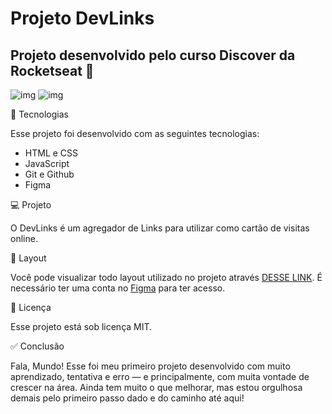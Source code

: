 <H1>Projeto DevLinks</H1>
<H2>Projeto desenvolvido pelo curso Discover da Rocketseat 💜</H2>

![img](https://github.com/user-attachments/assets/8c6a409e-e35d-412c-8c30-e65732686c7d)
![img](https://github.com/user-attachments/assets/28a6fbb1-0cd9-4605-b7c4-92994d96d141)

<p>🚀 Tecnologias

Esse projeto foi desenvolvido com as seguintes tecnologias:

- HTML e CSS
- JavaScript
- Git e Github
- Figma

💻 Projeto

O DevLinks é um agregador de Links para utilizar como cartão de visitas online.

🎨 Layout

Você pode visualizar todo layout utilizado no projeto através [DESSE LINK](https://www.figma.com/design/HF0P1P8Wj0onwgdxeDSS7D/DevLinks-%E2%80%A2-Projeto-Discover--Community-?node-id=10-620&p=f&t=NpGkE2gpdFih1L1I-0). É necessário ter uma conta no [Figma](https://www.figma.com/pt-br/?fuid=) para ter acesso.

📝 Licença

Esse projeto está sob licença MIT.

✅ Conclusão

Fala, Mundo! Esse foi meu primeiro projeto desenvolvido com muito aprendizado, tentativa e erro — e principalmente, com muita vontade de crescer na área. Ainda tem muito o que melhorar, mas estou orgulhosa demais pelo primeiro passo dado e do caminho até aqui!

</p>

